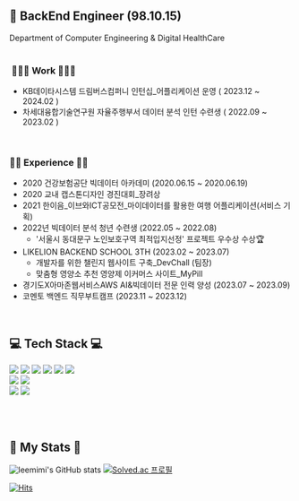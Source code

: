 
<div align="LEFT">

<!-- [header](https://capsule-render.vercel.app/api?type=wave&color=fadddd&height=260&section=header&text=Minizi's%20Github&fontColor=FFF&fontSize=90)
<div align="center"> -->
<br/>
 
##  💫  BackEnd Engineer (98.10.15)

 Department of Computer Engineering & Digital HealthCare </br></br>
 
 ###  👩🏻‍💻 Work 👩🏻‍💻
   - KB데이타시스템 드림버스컴퍼니 인턴십_어플리케이션 운영 ( 2023.12 ~ 2024.02 )
   - 차세대융합기술연구원 자율주행부서 데이터 분석 인턴 수련생 ( 2022.09 ~ 2023.02 )
</br>

 ### 👩‍💻 Experience 👩‍💻
   - 2020 건강보험공단 빅데이터 아카데미 (2020.06.15 ~ 2020.06.19)
   - 2020 교내 캡스톤디자인 경진대회_장려상
   - 2021 한이음_이브와ICT공모전_마이데이터를 활용한 여행 어플리케이션(서비스 기획)
   - 2022년 빅데이터 분석 청년 수련생 (2022.05 ~ 2022.08)</br>
     - '서울시 동대문구 노인보호구역 최적입지선정' 프로젝트 우수상 수상🏆
   - LIKELION BACKEND SCHOOL 3TH (2023.02 ~ 2023.07) </br>
     - 개발자를 위한 챌린지 웹사이트 구축_DevChall (팀장)
     - 맞춤형 영양소 추천 영양제 이커머스 사이트_MyPill
   - 경기도X아마존웹서비스AWS AI&빅데이터 전문 인력 양성 (2023.07 ~ 2023.09)
   - 코멘토 백엔드 직무부트캠프 (2023.11 ~ 2023.12)
</br>


## 💻 Tech Stack 💻

 <img src="https://img.shields.io/badge/Java-007396?style=flat-square&logo=Java&logoColor=white"/>
 <img src="https://img.shields.io/badge/Spring-00FF80?style=flat-square&logo=Spring&logoColor=white"/>
 <img src="https://img.shields.io/badge/mysql-4479A1?style=flat-square&logo=mysql&logoColor=white"/>
 <img src="https://img.shields.io/badge/Docker-4641D9?style=flat-square&logo=Docker&logoColor=white"/>
 <img src="https://img.shields.io/badge/Html-00CED1?style=flat-square&logo=HTML5&logoColor=white"/>
 <img src="https://img.shields.io/badge/Css-B0E0E6?style=flat-square&logo=CSS3&logoColor=white"/>
 </br>
 <img src="https://img.shields.io/badge/Python-3776AB?style=flat-square&logo=Python&logoColor=white"/> 
 <img src="https://img.shields.io/badge/pandas-3DB7CC?style=flat-square&logo=pandas&logoColor=white"/>
 </br>
 <img src="https://img.shields.io/badge/Git-F05032?style=flat-square&logo=Git&logoColor=white"/>
 <img src="https://img.shields.io/badge/Notion-FAFAD2?style=flat-square&logo=Notion&logoColor=white"/>
 
<br/><br/>

## 🌟 My Stats 🌟
<div align="LEFT">
 
![leemimi's GitHub stats](https://github-readme-stats.vercel.app/api?username=leemimi&hide_title=true&show_icons=true&include_all_commits=true&disable_animations=true&theme=vue)
[![Solved.ac 프로필](http://mazassumnida.wtf/api/v2/generate_badge?boj=mijeong1015&cache=c)](https://solved.ac/mijeong1015)

<!-- [![Solved.ac 프로필](http://mazassumnida.wtf/api//generate_badge?boj=mijeong1015)](https://solved.ac/mijeong1015) -->

[![Hits](https://hits.seeyoufarm.com/api/count/incr/badge.svg?url=https%3A%2F%2Fleemimi.github.io&count_bg=%23F6C6F9&title_bg=%23FF9797&icon=&icon_color=%23FB63F9&title=visit&edge_flat=false)](https://hits.seeyoufarm.com) 
 </div> 
 </div>
<!-- <img src="https://img.shields.io/badge/C-A8B9CC?style=flat-square&logo=C&logoColor=white"/> -->
